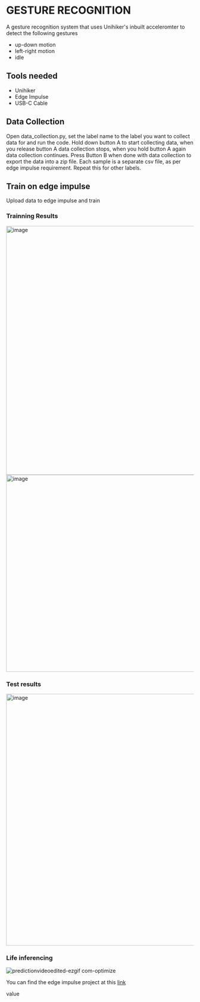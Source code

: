 # GESTURE RECOGNITION
A gesture recognition system that uses Unihiker's inbuilt acceleromter to detect the following gestures

* up-down motion
* left-right motion
* idle

## Tools needed
* Unihiker
* Edge Impulse
* USB-C Cable

## Data Collection
Open data_collection.py, set the label name to the label you want to collect data for and run the code. Hold down button A to start collecting data, when you release button A data collection stops, when you hold button A again data collection continues. Press Button B when done with data collection to export the data into a zip file. Each sample is a separate csv file, as per edge impulse requirement. Repeat this for other labels.

## Train on edge impulse
Upload data to edge impulse and train

### Trainning Results
<img width="609" height="669" alt="image" src="https://github.com/user-attachments/assets/1f120a5c-85f6-4d85-a484-a02eaac95930" />
<img width="598" height="530" alt="image" src="https://github.com/user-attachments/assets/0c105dbd-fc9a-48b9-9457-f3ce939d98cb" />

### Test results
<img width="603" height="677" alt="image" src="https://github.com/user-attachments/assets/a85f4a13-cb86-4b5b-bf19-d557bd82a7aa" />

### Life inferencing
![predictionvideoedited-ezgif com-optimize](https://github.com/user-attachments/assets/a5d6f07b-c830-4ebc-82f9-0f50ea4677a8)



You can find the edge impulse project at this [link](https://studio.edgeimpulse.com/public/752659/live)



value
